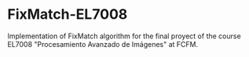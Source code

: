 # FixMatch-EL7008
Implementation of FixMatch algorithm for the final proyect of the course EL7008 "Procesamiento Avanzado de Imágenes" at FCFM.
